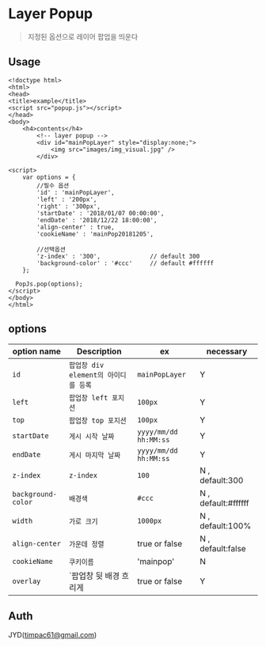 # Layer Popup 
> 지정된 옵션으로 레이어 팝업을 띄운다

## Usage
~~~
<!doctype html>
<html>
<head>
<title>example</title>
<script src="popup.js"></script>
</head>
<body>
    <h4>contents</h4>
		<!-- layer popup -->
		<div id="mainPopLayer" style="display:none;">
			<img src="images/img_visual.jpg" />
		</div>
    
<script>
	var options = {
		//필수 옵션
		'id' : 'mainPopLayer', 
		'left' : '200px',
		'right' : '300px',
		'startDate' : '2018/01/07 00:00:00',
		'endDate' : '2018/12/22 18:00:00',
		'align-center' : true,
		'cookieName' : 'mainPop20181205',

		//선택옵션
		'z-index' : '300',				// default 300
		'background-color' : '#ccc'		// default #ffffff
	};
  
  PopJs.pop(options);
</script>
</body>
</html>
~~~

## options
option name        | Description                          | ex                       | necessary
-------------------|--------------------------------------|--------------------------|------------------------------------
`id`               | `팝업창 div element의 아이디를 등록`   | `mainPopLayer`           | Y
`left`             | `팝업창 left 포지션`                  | `100px`                  | Y
`top`              | `팝업창 top 포지션`                   | `100px`                  | Y
`startDate`        | `게시 시작 날짜`                      | `yyyy/mm/dd hh:MM:ss`    | Y
`endDate`          | `게시 마지막 날짜`                    | `yyyy/mm/dd hh:MM:ss`    | Y
`z-index`          | `z-index`                            | `100`                    | N  , default:300
`background-color` | `배경색`                              | `#ccc`                   | N  , default:#ffffff
`width`            | `가로 크기`				| `1000px`		  | N  ,  default:100%
`align-center`	   | `가운데 정렬`				| true or false		  | N , default:false
`cookieName`       | `쿠키이름`                             | 'mainpop'               | N
`overlay`          | `팝업창 뒷 배경 흐리게                  | true or false           | Y
## Auth
JYD(timpac61@gmail.com)
